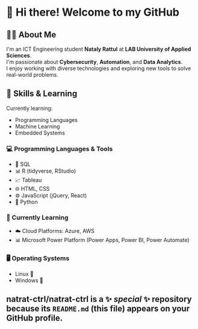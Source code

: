 # 👋 Hi there! Welcome to my GitHub

## 👨‍💻 About Me
I'm an ICT Engineering student **Nataly Rattul** at **LAB University of Applied Sciences**.  
I'm passionate about **Cybersecurity**, **Automation**, and **Data Analytics**.  
I enjoy working with diverse technologies and exploring new tools to solve real-world problems.

## 🧠 Skills & Learning
Currently learning:
- Programming Languages
- Machine Learning
- Embedded Systems
  
### 💻 Programming Languages & Tools
- 🐘 SQL  
- 📊 R (tidyverse, RStudio)  
- 📈 Tableau  
- 🌐 HTML, CSS  
- ⚙️ JavaScript (jQuery, React)  
- 🐍 Python  

### 🚀 Currently Learning
- ☁️ Cloud Platforms: Azure, AWS  
- 📊 Microsoft Power Platform (Power Apps, Power BI, Power Automate)  

### 🖥️ Operating Systems
- Linux 🐧
- Windows 🧟
  
**natrat-ctrl/natrat-ctrl** is a ✨ _special_ ✨ repository because its `README.md` (this file) appears on your GitHub profile.
---
